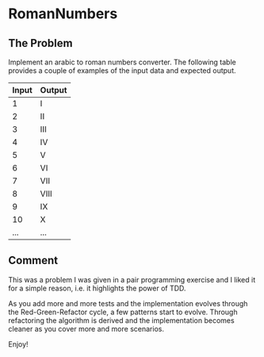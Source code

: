 # RomanNumbers

## The Problem

Implement an arabic to roman numbers converter. The following table provides a couple of examples
of the input data and expected output.

| Input   | Output   |
| ------- | -------- |
|  1      |  I       |
|  2      |  II      |
|  3      |  III     |
|  4      |  IV      |
|  5      |  V       |
|  6      |  VI      |
|  7      |  VII     |
|  8      |  VIII    |
|  9      |  IX      |
| 10      |  X       |
| ...     |  ...     |


## Comment
This was a problem I was given in a pair programming exercise and
I liked it for a simple reason, i.e. it highlights the power of TDD.

As you add more and more tests and the implementation evolves through the Red-Green-Refactor cycle,
a few patterns start to evolve. Through refactoring the algorithm is derived and the implementation
becomes cleaner as you cover more and more scenarios.

Enjoy!